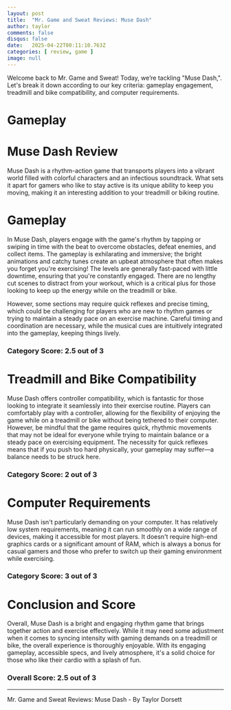 ```yaml
---
layout: post
title:  "Mr. Game and Sweat Reviews: Muse Dash"
author: taylor
comments: false
disqus: false
date:   2025-04-22T00:11:10.763Z
categories: [ review, game ]
image: null
---
```


Welcome back to Mr. Game and Sweat! Today, we’re tackling "Muse Dash,". Let's break it down according to our key criteria: gameplay engagement, treadmill and bike compatibility, and computer requirements.

# Gameplay

# Muse Dash Review

Muse Dash is a rhythm-action game that transports players into a vibrant world filled with colorful characters and an infectious soundtrack. What sets it apart for gamers who like to stay active is its unique ability to keep you moving, making it an interesting addition to your treadmill or biking routine.

# Gameplay

In Muse Dash, players engage with the game's rhythm by tapping or swiping in time with the beat to overcome obstacles, defeat enemies, and collect items. The gameplay is exhilarating and immersive; the bright animations and catchy tunes create an upbeat atmosphere that often makes you forget you're exercising! The levels are generally fast-paced with little downtime, ensuring that you're constantly engaged. There are no lengthy cut scenes to distract from your workout, which is a critical plus for those looking to keep up the energy while on the treadmill or bike. 

However, some sections may require quick reflexes and precise timing, which could be challenging for players who are new to rhythm games or trying to maintain a steady pace on an exercise machine. Careful timing and coordination are necessary, while the musical cues are intuitively integrated into the gameplay, keeping things lively. 

### Category Score: 2.5 out of 3

# Treadmill and Bike Compatibility

Muse Dash offers controller compatibility, which is fantastic for those looking to integrate it seamlessly into their exercise routine. Players can comfortably play with a controller, allowing for the flexibility of enjoying the game while on a treadmill or bike without being tethered to their computer. However, be mindful that the game requires quick, rhythmic movements that may not be ideal for everyone while trying to maintain balance or a steady pace on exercising equipment. The necessity for quick reflexes means that if you push too hard physically, your gameplay may suffer—a balance needs to be struck here.

### Category Score: 2 out of 3

# Computer Requirements

Muse Dash isn't particularly demanding on your computer. It has relatively low system requirements, meaning it can run smoothly on a wide range of devices, making it accessible for most players. It doesn't require high-end graphics cards or a significant amount of RAM, which is always a bonus for casual gamers and those who prefer to switch up their gaming environment while exercising.

### Category Score: 3 out of 3

# Conclusion and Score

Overall, Muse Dash is a bright and engaging rhythm game that brings together action and exercise effectively. While it may need some adjustment when it comes to syncing intensity with gaming demands on a treadmill or bike, the overall experience is thoroughly enjoyable. With its engaging gameplay, accessible specs, and lively atmosphere, it's a solid choice for those who like their cardio with a splash of fun.

### Overall Score: 2.5 out of 3

---

Mr. Game and Sweat Reviews: Muse Dash - By Taylor Dorsett
